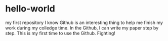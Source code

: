 # hello-world
my first repository
I know Github is an interesting thing to help me finish my work during my colledge time.
In the Github, I can write my paper step by step.
This is my first time to use the Github.
Fighting!
